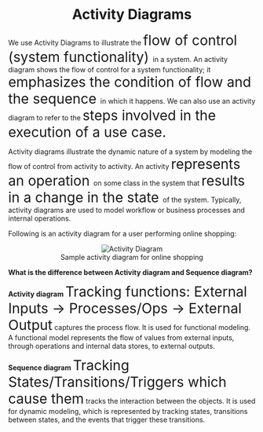 <h1 align="center">Activity Diagrams</h1>

We use Activity Diagrams to illustrate the 
<span style="font-size:2em;"> 
flow of control (system functionality) 
</span>
in a system. An activity diagram shows the flow of control for a system functionality; it 
<span style="font-size:2em;"> 
emphasizes the condition of flow and the sequence
</span>
in which it happens. We can also use an activity diagram to refer to the <span style="font-size:2em;"> 
steps involved in the execution of a use case.
</span>

Activity diagrams illustrate the dynamic nature of a system by modeling the flow of control from activity to activity. An activity <span style="font-size:2em;"> 
represents an operation 
</span>
on some class in the system that <span style="font-size:2em;"> 
results in a change in the state 
</span>
of the system. Typically, activity diagrams are used to model workflow or business processes and internal operations.

Following is an activity diagram for a user performing online shopping:

<p align="center">
    <img src="/media-files/activity-diagrams.svg" alt="Activity Diagram">
    <br />
    Sample activity diagram for online shopping
</p>

**What is the difference between Activity diagram and Sequence diagram?**

**Activity diagram** 
<span style="font-size:2em;"> Tracking functions: External Inputs -> Processes/Ops -> External Output</span>
captures the process flow. It is used for functional modeling. A functional model represents the flow of values from external inputs, through operations and internal data stores, to external outputs.

**Sequence diagram** 
<span style="font-size:2em;"> Tracking States/Transitions/Triggers which cause them</span>
tracks the interaction between the objects. It is used for dynamic modeling, which is represented by tracking states, transitions between states, and the events that trigger these transitions.

